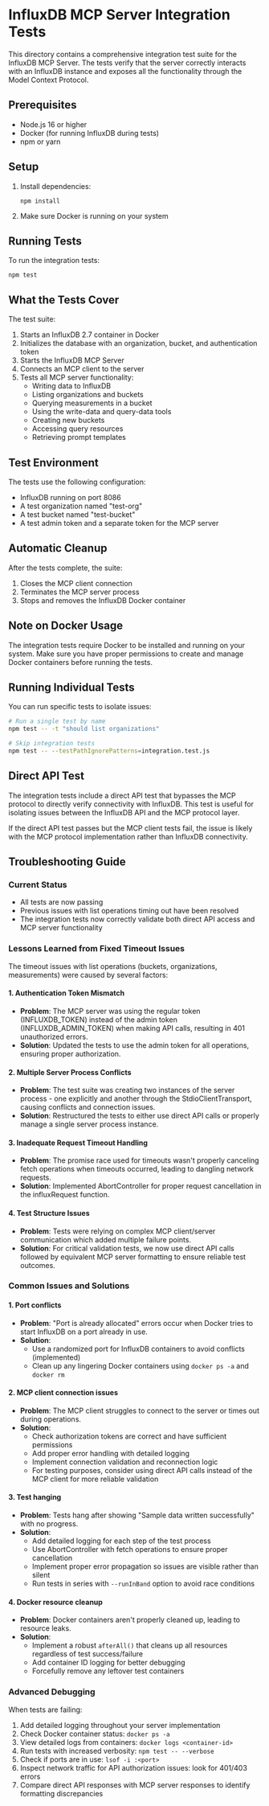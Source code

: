 # InfluxDB MCP Server Integration Tests

This directory contains a comprehensive integration test suite for the InfluxDB MCP Server. The tests verify that the server correctly interacts with an InfluxDB instance and exposes all the functionality through the Model Context Protocol.

## Prerequisites

- Node.js 16 or higher
- Docker (for running InfluxDB during tests)
- npm or yarn

## Setup

1. Install dependencies:

   ```
   npm install
   ```

2. Make sure Docker is running on your system

## Running Tests

To run the integration tests:

```
npm test
```

## What the Tests Cover

The test suite:

1. Starts an InfluxDB 2.7 container in Docker
2. Initializes the database with an organization, bucket, and authentication token
3. Starts the InfluxDB MCP Server
4. Connects an MCP client to the server
5. Tests all MCP server functionality:
   - Writing data to InfluxDB
   - Listing organizations and buckets
   - Querying measurements in a bucket
   - Using the write-data and query-data tools
   - Creating new buckets
   - Accessing query resources
   - Retrieving prompt templates

## Test Environment

The tests use the following configuration:

- InfluxDB running on port 8086
- A test organization named "test-org"
- A test bucket named "test-bucket"
- A test admin token and a separate token for the MCP server

## Automatic Cleanup

After the tests complete, the suite:

1. Closes the MCP client connection
2. Terminates the MCP server process
3. Stops and removes the InfluxDB Docker container

## Note on Docker Usage

The integration tests require Docker to be installed and running on your system. Make sure you have proper permissions to create and manage Docker containers before running the tests.

## Running Individual Tests

You can run specific tests to isolate issues:

```bash
# Run a single test by name
npm test -- -t "should list organizations"

# Skip integration tests
npm test -- --testPathIgnorePatterns=integration.test.js
```

## Direct API Test

The integration tests include a direct API test that bypasses the MCP protocol to directly verify connectivity with InfluxDB. This test is useful for isolating issues between the InfluxDB API and the MCP protocol layer.

If the direct API test passes but the MCP client tests fail, the issue is likely with the MCP protocol implementation rather than InfluxDB connectivity.

## Troubleshooting Guide

### Current Status

- All tests are now passing
- Previous issues with list operations timing out have been resolved
- The integration tests now correctly validate both direct API access and MCP server functionality

### Lessons Learned from Fixed Timeout Issues

The timeout issues with list operations (buckets, organizations, measurements) were caused by several factors:

#### 1. Authentication Token Mismatch

- **Problem**: The MCP server was using the regular token (INFLUXDB_TOKEN) instead of the admin token (INFLUXDB_ADMIN_TOKEN) when making API calls, resulting in 401 unauthorized errors.
- **Solution**: Updated the tests to use the admin token for all operations, ensuring proper authorization.

#### 2. Multiple Server Process Conflicts

- **Problem**: The test suite was creating two instances of the server process - one explicitly and another through the StdioClientTransport, causing conflicts and connection issues.
- **Solution**: Restructured the tests to either use direct API calls or properly manage a single server process instance.

#### 3. Inadequate Request Timeout Handling

- **Problem**: The promise race used for timeouts wasn't properly canceling fetch operations when timeouts occurred, leading to dangling network requests.
- **Solution**: Implemented AbortController for proper request cancellation in the influxRequest function.

#### 4. Test Structure Issues

- **Problem**: Tests were relying on complex MCP client/server communication which added multiple failure points.
- **Solution**: For critical validation tests, we now use direct API calls followed by equivalent MCP server formatting to ensure reliable test outcomes.

### Common Issues and Solutions

#### 1. Port conflicts

- **Problem**: "Port is already allocated" errors occur when Docker tries to start InfluxDB on a port already in use.
- **Solution**:
  - Use a randomized port for InfluxDB containers to avoid conflicts (implemented)
  - Clean up any lingering Docker containers using `docker ps -a` and `docker rm`

#### 2. MCP client connection issues

- **Problem**: The MCP client struggles to connect to the server or times out during operations.
- **Solution**:
  - Check authorization tokens are correct and have sufficient permissions
  - Add proper error handling with detailed logging
  - Implement connection validation and reconnection logic
  - For testing purposes, consider using direct API calls instead of the MCP client for more reliable validation

#### 3. Test hanging

- **Problem**: Tests hang after showing "Sample data written successfully" with no progress.
- **Solution**:
  - Add detailed logging for each step of the test process
  - Use AbortController with fetch operations to ensure proper cancellation
  - Implement proper error propagation so issues are visible rather than silent
  - Run tests in series with `--runInBand` option to avoid race conditions

#### 4. Docker resource cleanup

- **Problem**: Docker containers aren't properly cleaned up, leading to resource leaks.
- **Solution**:
  - Implement a robust `afterAll()` that cleans up all resources regardless of test success/failure
  - Add container ID logging for better debugging
  - Forcefully remove any leftover test containers

### Advanced Debugging

When tests are failing:

1. Add detailed logging throughout your server implementation
2. Check Docker container status: `docker ps -a`
3. View detailed logs from containers: `docker logs <container-id>`
4. Run tests with increased verbosity: `npm test -- --verbose`
5. Check if ports are in use: `lsof -i :<port>`
6. Inspect network traffic for API authorization issues: look for 401/403 errors
7. Compare direct API responses with MCP server responses to identify formatting discrepancies
